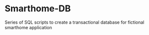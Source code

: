 # Smarthome-DB
Series of SQL scripts to create a transactional database for fictional smarthome application
